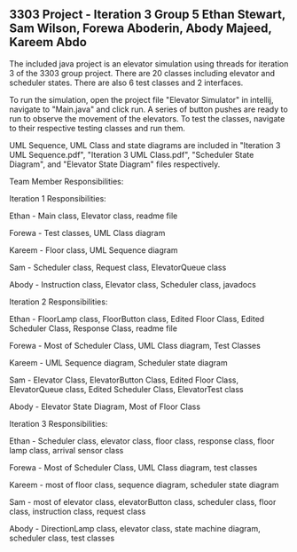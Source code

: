 3303 Project - Iteration 3
Group 5
Ethan Stewart, Sam Wilson, Forewa Aboderin, Abody Majeed, Kareem Abdo
----------------------------------------------------------------------

The included java project is an elevator simulation using threads for iteration 3 of the 3303 group project.
There are 20 classes including elevator and scheduler states. There are also 6 test classes and 2 interfaces. 

To run the simulation, open the project file "Elevator Simulator" in intellij, navigate to "Main.java" and click
run. A series of button pushes are ready to run to observe the movement of the elevators.
To test the classes, navigate to their respective testing classes and run them. 

UML Sequence, UML Class and state diagrams are included in "Iteration 3 UML Sequence.pdf", "Iteration 3 UML Class.pdf", 
"Scheduler State Diagram", and "Elevator State Diagram" files respectively.


Team Member Responsibilities:

Iteration 1 Responsibilities:

Ethan - Main class, Elevator class, readme file

Forewa - Test classes, UML Class diagram

Kareem - Floor class, UML Sequence diagram

Sam - Scheduler class, Request class, ElevatorQueue class

Abody - Instruction class, Elevator class, Scheduler class, javadocs 

Iteration 2 Responsibilities:

Ethan - FloorLamp class, FloorButton class, Edited Floor Class, Edited Scheduler Class, Response Class, readme file

Forewa - Most of Scheduler Class, UML Class diagram, Test Classes

Kareem - UML Sequence diagram, Scheduler state diagram

Sam - Elevator Class, ElevatorButton Class, Edited Floor Class, ElevatorQueue class, Edited Scheduler Class, ElevatorTest class

Abody - Elevator State Diagram, Most of Floor Class 

Iteration 3 Responsibilities:

Ethan - Scheduler class, elevator class, floor class, response class, floor lamp class, arrival sensor class

Forewa - Most of Scheduler Class, UML Class diagram, test classes

Kareem - most of floor class, sequence diagram, scheduler state diagram

Sam - most of elevator class, elevatorButton class, scheduler class, floor class, instruction class, request class

Abody - DirectionLamp class, elevator class, state machine diagram, scheduler class, test classes

